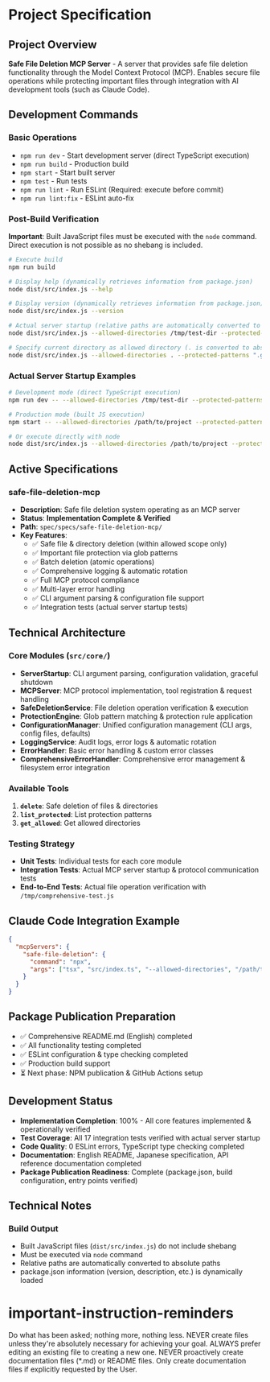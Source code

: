 # Project Specification

## Project Overview

**Safe File Deletion MCP Server** - A server that provides safe file deletion functionality through the Model Context Protocol (MCP). Enables secure file operations while protecting important files through integration with AI development tools (such as Claude Code).

## Development Commands

### Basic Operations
- `npm run dev` - Start development server (direct TypeScript execution)
- `npm run build` - Production build
- `npm start` - Start built server
- `npm test` - Run tests
- `npm run lint` - Run ESLint (Required: execute before commit)
- `npm run lint:fix` - ESLint auto-fix

### Post-Build Verification

**Important**: Built JavaScript files must be executed with the `node` command. Direct execution is not possible as no shebang is included.

```bash
# Execute build
npm run build

# Display help (dynamically retrieves information from package.json)
node dist/src/index.js --help

# Display version (dynamically retrieves information from package.json)
node dist/src/index.js --version

# Actual server startup (relative paths are automatically converted to absolute paths)
node dist/src/index.js --allowed-directories /tmp/test-dir --protected-patterns ".git,node_modules"

# Specify current directory as allowed directory (. is converted to absolute path)
node dist/src/index.js --allowed-directories . --protected-patterns ".git,node_modules"
```

### Actual Server Startup Examples
```bash
# Development mode (direct TypeScript execution)
npm run dev -- --allowed-directories /tmp/test-dir --protected-patterns ".git,node_modules" --log-level debug

# Production mode (built JS execution)
npm start -- --allowed-directories /path/to/project --protected-patterns ".git,*.env"

# Or execute directly with node
node dist/src/index.js --allowed-directories /path/to/project --protected-patterns ".git,*.env"
```

## Active Specifications

### safe-file-deletion-mcp
- **Description**: Safe file deletion system operating as an MCP server
- **Status**: **Implementation Complete & Verified**
- **Path**: `spec/specs/safe-file-deletion-mcp/`
- **Key Features**:
  - ✅ Safe file & directory deletion (within allowed scope only)
  - ✅ Important file protection via glob patterns
  - ✅ Batch deletion (atomic operations)
  - ✅ Comprehensive logging & automatic rotation
  - ✅ Full MCP protocol compliance
  - ✅ Multi-layer error handling
  - ✅ CLI argument parsing & configuration file support
  - ✅ Integration tests (actual server startup tests)

## Technical Architecture

### Core Modules (`src/core/`)
- **ServerStartup**: CLI argument parsing, configuration validation, graceful shutdown
- **MCPServer**: MCP protocol implementation, tool registration & request handling
- **SafeDeletionService**: File deletion operation verification & execution
- **ProtectionEngine**: Glob pattern matching & protection rule application
- **ConfigurationManager**: Unified configuration management (CLI args, config files, defaults)
- **LoggingService**: Audit logs, error logs & automatic rotation
- **ErrorHandler**: Basic error handling & custom error classes
- **ComprehensiveErrorHandler**: Comprehensive error management & filesystem error integration

### Available Tools
1. **`delete`**: Safe deletion of files & directories
2. **`list_protected`**: List protection patterns
3. **`get_allowed`**: Get allowed directories

### Testing Strategy
- **Unit Tests**: Individual tests for each core module
- **Integration Tests**: Actual MCP server startup & protocol communication tests
- **End-to-End Tests**: Actual file operation verification with `/tmp/comprehensive-test.js`

## Claude Code Integration Example

```json
{
  "mcpServers": {
    "safe-file-deletion": {
      "command": "npx",
      "args": ["tsx", "src/index.ts", "--allowed-directories", "/path/to/projects", "--protected-patterns", ".git,node_modules,src,*.env"]
    }
  }
}
```

## Package Publication Preparation

- ✅ Comprehensive README.md (English) completed
- ✅ All functionality testing completed
- ✅ ESLint configuration & type checking completed
- ✅ Production build support
- ⏳ Next phase: NPM publication & GitHub Actions setup

## Development Status

- **Implementation Completion**: 100% - All core features implemented & operationally verified
- **Test Coverage**: All 17 integration tests verified with actual server startup
- **Code Quality**: 0 ESLint errors, TypeScript type checking completed
- **Documentation**: English README, Japanese specification, API reference documentation completed
- **Package Publication Readiness**: Complete (package.json, build configuration, entry points verified)

## Technical Notes

### Build Output
- Built JavaScript files (`dist/src/index.js`) do not include shebang
- Must be executed via `node` command
- Relative paths are automatically converted to absolute paths
- package.json information (version, description, etc.) is dynamically loaded

# important-instruction-reminders
Do what has been asked; nothing more, nothing less.
NEVER create files unless they're absolutely necessary for achieving your goal.
ALWAYS prefer editing an existing file to creating a new one.
NEVER proactively create documentation files (*.md) or README files. Only create documentation files if explicitly requested by the User.